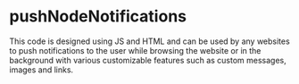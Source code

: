 # pushNodeNotifications
This code is designed using JS and HTML and can be used by any websites to push notifications to the user while browsing the website or in the background with various customizable features such as custom messages, images and links.
